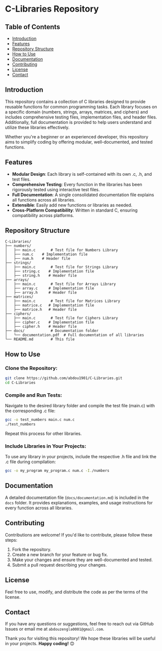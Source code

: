 # C-Libraries Repository

## Table of Contents
- [Introduction](#introduction)
- [Features](#features)
- [Repository Structure](#repository-structure)
- [How to Use](#how-to-use)
- [Documentation](#documentation)
- [Contributing](#contributing)
- [License](#license)
- [Contact](#contact)

## Introduction
This repository contains a collection of C libraries designed to provide reusable functions for common programming tasks. Each library focuses on a specific domain (numbers, strings, arrays, matrices, and ciphers) and includes comprehensive testing files, implementation files, and header files. Additionally, full documentation is provided to help users understand and utilize these libraries effectively.

Whether you're a beginner or an experienced developer, this repository aims to simplify coding by offering modular, well-documented, and tested functions.

## Features
- **Modular Design**: Each library is self-contained with its own .c, .h, and test files.
- **Comprehensive Testing**: Every function in the libraries has been rigorously tested using interactive test files.
- **Full Documentation**: A single consolidated documentation file explains all functions across all libraries.
- **Extensible**: Easily add new functions or libraries as needed.
- **Cross-Platform Compatibility**: Written in standard C, ensuring compatibility across platforms.

## Repository Structure
```
C-Libraries/
├── numbers/
│   ├── main.c       # Test file for Numbers Library
│   ├── num.c    # Implementation file
│   ├── num.h    # Header file
├── strings/
│   ├── main.c       # Test file for Strings Library
│   ├── string.c    # Implementation file
│   ├── string.h    # Header file
├── arrays/
│   ├── main.c       # Test file for Arrays Library
│   ├── array.c     # Implementation file
│   ├── array.h     # Header file
├── matrices/
│   ├── main.c       # Test file for Matrices Library
│   ├── matrice.c   # Implementation file
│   ├── matrice.h   # Header file
├── ciphers/
│   ├── main.c       # Test file for Ciphers Library
│   ├── cipher.c    # Implementation file
│   ├── cipher.h    # Header file
├── docs/            # Documentation folder
│   └── documentation.pdf  # Full documentation of all libraries
└── README.md        # This file
```


## How to Use
### Clone the Repository:
```bash
git clone https://github.com/abdou1901/C-Libraries.git
cd C-Libraries
```
### Compile and Run Tests:
Navigate to the desired library folder and compile the test file (main.c) with the corresponding .c file:
```bash
gcc -o test_numbers main.c num.c
./test_numbers
```
Repeat this process for other libraries.

### Include Libraries in Your Projects:
To use any library in your projects, include the respective .h file and link the .c file during compilation:
```bash
gcc -o my_program my_program.c num.c -I./numbers
```

## Documentation
A detailed documentation file (`docs/documentation.md`) is included in the `docs` folder. It provides explanations, examples, and usage instructions for every function across all libraries.

## Contributing
Contributions are welcome! If you'd like to contribute, please follow these steps:
1. Fork the repository.
2. Create a new branch for your feature or bug fix.
3. Make your changes and ensure they are well-documented and tested.
4. Submit a pull request describing your changes.

## License
Feel free to use, modify, and distribute the code as per the terms of the license.

## Contact
If you have any questions or suggestions, feel free to reach out via GitHub Issues or email me at `abdouzengla0001@gmail.com`.

Thank you for visiting this repository! We hope these libraries will be useful in your projects. **Happy coding!** 😊
